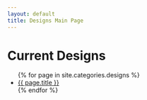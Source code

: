 ```yaml
---
layout: default
title: Designs Main Page
---
```


# Current Designs

<ul>
  {% for page in site.categories.designs %}
    <li>
      <a href="{{ page.url }}">{{ page.title }}</a>
    </li>
  {% endfor %}
</ul>
